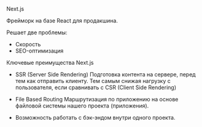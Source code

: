 Next.js

Фрейморк на базе React для продакшина.

Решает две проблемы:

- Скорость
- SEO-оптимизация

Ключевые преимущества Next.js

- SSR (Server Side Rendering)
  Подготовка контента на сервере, перед тем как отправить клиенту.
  Тем самым снижая нагрузку с пользователя, если сравнивать с CSR (Client Side Rendering)

- File Based Routing
  Маршрутизация по приложению на основе файловой системы нашего проекта (приложения).

- Возможность работать с бэк-эндом внутри одного проекта.

